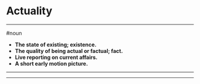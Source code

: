 # Actuality
---
#noun
- **The state of existing; existence.**
- **The quality of being actual or factual; fact.**
- **Live reporting on current affairs.**
- **A short early motion picture.**
---
---
